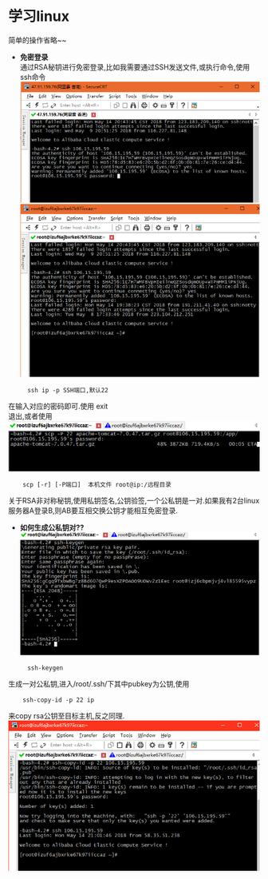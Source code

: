 # **学习linux**
简单的操作省略~~

* **免密登录**  
通过RSA秘钥进行免密登录,比如我需要通过SSH发送文件,或执行命令,使用ssh命令
![](pic/1.png)
![](pic/2.png)  

		ssh ip -p SSH端口,默认22  
在输入对应的密码即可.使用
	 	exit  
退出,或者使用  
![](pic/3.png)

		scp [-r] [-P端口]  本机文件 root@ip:/远程目录  
关于RSA非对称秘钥,使用私钥签名,公钥验签,一个公私钥是一对.如果我有2台linux服务器A登录B,则AB要互相交换公钥才能相互免密登录.  
* **如何生成公私钥对??**  
![](pic/4.png)
		 
		ssh-keygen  
生成一对公私钥,进入/root/.ssh/下其中pubkey为公钥,使用
			
		ssh-copy-id -p 22 ip  
来copy rsa公钥至目标主机,反之同理.
![](pic/5.png)